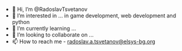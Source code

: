 - 👋 Hi, I’m @RadoslavTsvetanov
- 👀 I’m interested in ... in game development, web development and python
- 🌱 I’m currently learning ...
- 💞️ I’m looking to collaborate on ...
- 📫 How to reach me - radoslav.a.tsvetanov@elsys-bg.org
